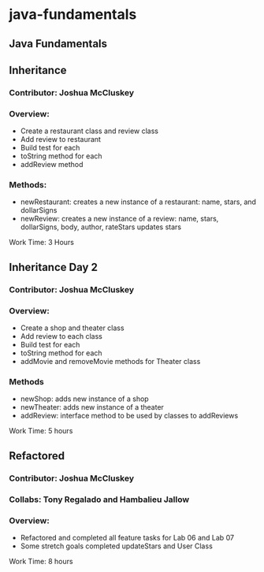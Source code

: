 # java-fundamentals

## Java Fundamentals

## Inheritance

### Contributor: Joshua McCluskey

### Overview:

- Create a restaurant class and review class
- Add review to restaurant
- Build test for each 
- toString method for each
- addReview method

### Methods:

- newRestaurant: creates a new instance of a restaurant: name, stars, and dollarSigns
- newReview: creates a new instance of a review: name, stars, dollarSigns, body, author, rateStars updates stars

Work Time: 3 Hours

## Inheritance Day 2

### Contributor: Joshua McCluskey

### Overview:

- Create a shop and theater class
- Add review to each class
- Build test for each
- toString method for each
- addMovie and removeMovie methods for Theater class


### Methods

- newShop: adds new instance of a shop
- newTheater: adds new instance of a theater
- addReview: interface method to be used by classes to addReviews

Work Time: 5 hours

## Refactored

### Contributor: Joshua McCluskey

### Collabs: Tony Regalado and Hambalieu Jallow

### Overview:

- Refactored and completed all feature tasks for Lab 06 and Lab 07
- Some stretch goals completed updateStars and User Class


Work Time: 8 hours